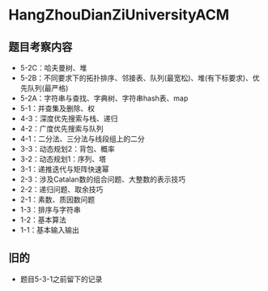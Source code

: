 # HangZhouDianZiUniversityACM
## 题目考察内容
* 5-2C：哈夫曼树、堆
* 5-2B：不同要求下的拓扑排序、邻接表、队列(最宽松)、堆(有下标要求)、优先队列(最严格)
* 5-2A：字符串与查找、字典树、字符串hash表、map
* 5-1：并查集及删除、权
* 4-3：深度优先搜索与栈、递归
* 4-2：广度优先搜索与队列
* 4-1：二分法、三分法与线段组上的二分
* 3-3：动态规划2：背包、概率
* 3-2：动态规划1：序列、塔
* 3-1：递推迭代与矩阵快速幂
* 2-3：涉及Catalan数的组合问题、大整数的表示技巧
* 2-2：递归问题、取余技巧
* 2-1：素数、质因数问题
* 1-3：排序与字符串
* 1-2：基本算法
* 1-1：基本输入输出
## 旧的
* 题目5-3-1之前留下的记录
